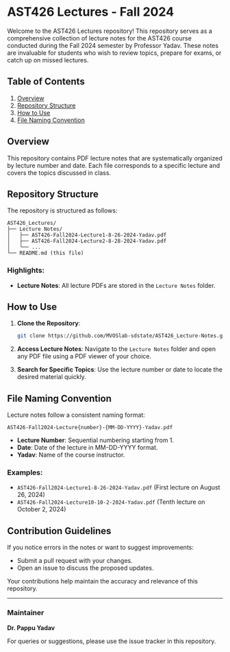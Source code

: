 # AST426 Lectures - Fall 2024

Welcome to the AST426 Lectures repository! This repository serves as a comprehensive collection of lecture notes for the AST426 course conducted during the Fall 2024 semester by Professor Yadav. These notes are invaluable for students who wish to review topics, prepare for exams, or catch up on missed lectures.

## Table of Contents

1. [Overview](#overview)
2. [Repository Structure](#repository-structure)
3. [How to Use](#how-to-use)
4. [File Naming Convention](#file-naming-convention)

## Overview

This repository contains PDF lecture notes that are systematically organized by lecture number and date. Each file corresponds to a specific lecture and covers the topics discussed in class.

## Repository Structure

The repository is structured as follows:

```
AST426_Lectures/
├── Lecture Notes/
│   ├── AST426-Fall2024-Lecture1-8-26-2024-Yadav.pdf
│   ├── AST426-Fall2024-Lecture2-8-28-2024-Yadav.pdf
│   └── ...
└── README.md (this file)
```

### Highlights:
- **Lecture Notes**: All lecture PDFs are stored in the `Lecture Notes` folder.

## How to Use

1. **Clone the Repository**:
   ```bash
   git clone https://github.com/MVOSlab-sdstate/AST426_Lecture-Notes.git
   ```

2. **Access Lecture Notes**:
   Navigate to the `Lecture Notes` folder and open any PDF file using a PDF viewer of your choice.

3. **Search for Specific Topics**:
   Use the lecture number or date to locate the desired material quickly.

## File Naming Convention

Lecture notes follow a consistent naming format:

```
AST426-Fall2024-Lecture{number}-{MM-DD-YYYY}-Yadav.pdf
```

- **Lecture Number**: Sequential numbering starting from 1.
- **Date**: Date of the lecture in MM-DD-YYYY format.
- **Yadav**: Name of the course instructor.

### Examples:
- `AST426-Fall2024-Lecture1-8-26-2024-Yadav.pdf` (First lecture on August 26, 2024)
- `AST426-Fall2024-Lecture10-10-2-2024-Yadav.pdf` (Tenth lecture on October 2, 2024)

## Contribution Guidelines

If you notice errors in the notes or want to suggest improvements:
- Submit a pull request with your changes.
- Open an issue to discuss the proposed updates.

Your contributions help maintain the accuracy and relevance of this repository.

---

### Maintainer
**Dr. Pappu Yadav**

For queries or suggestions, please use the issue tracker in this repository.

